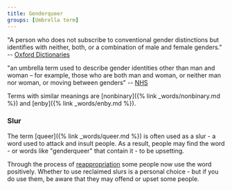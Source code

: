 ```yaml
---
title: Genderqueer
groups: [Umbrella term]
---
```


"A person who does not subscribe to conventional gender distinctions but identifies with neither, both, or a combination of male and female genders." -- [Oxford Dictionaries](https://en.oxforddictionaries.com/definition/genderqueer)

"an umbrella term used to describe gender identities other than man and woman – for example, those who are both man and woman, or neither man nor woman, or moving between genders" -- [NHS](http://www.nhs.uk/conditions/Gender-dysphoria/Pages/Introduction.aspx)

Terms with similar meanings are [nonbinary]({% link _words/nonbinary.md %}) and [enby]({% link _words/enby.md %}). 

### Slur

The term [queer]({% link _words/queer.md %}) is often used as a slur - a word used to attack and insult people. As a result, people may find the word - or words like "genderqueer" that contain it - to be upsetting.

Through the process of [reappropriation](https://en.wikipedia.org/wiki/Reappropriation) some people now use the word positively. Whether to use reclaimed slurs is a personal choice - but if you do use them, be aware that they may offend or upset some people.